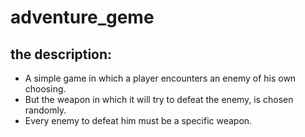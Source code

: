 # adventure_geme

## the description:
* A simple game in which a player encounters an enemy of his own choosing.
* But the weapon in which it will try to defeat the enemy, is chosen randomly.
* Every enemy to defeat him must be a specific weapon.
